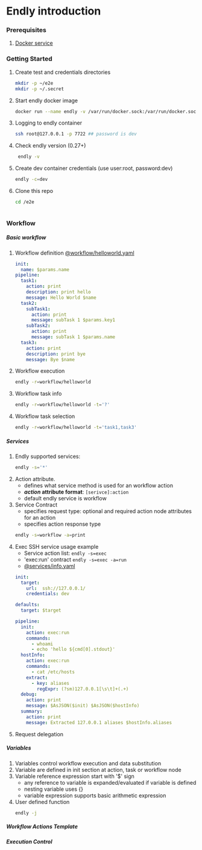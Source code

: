 # Endly introduction

### Prerequisites

1. [Docker service](https://www.docker.com/get-started)


### Getting Started

1. Create test and credentials directories 
    ```bash
    mkdir -p ~/e2e
    mkdir -p ~/.secret
    ```
2. Start endly docker image
    ```bash
    docker run --name endly -v /var/run/docker.sock:/var/run/docker.sock -v ~/e2e:/e2e -v ~/.secret/:/root/.secret/ -p 7722:22  -d endly/endly:latest-ubuntu16.04  
    ```
3. Logging to endly container
    ```bash
    ssh root@127.0.0.1 -p 7722 ## password is dev    
    ```
4. Check endly version (0.27+)    
   ```bash
    endly -v    
   ```
5. Create dev container credentials (use user:root, password:dev)
   ```bash
   endly -c=dev    
   ```
6. Clone this repo
   ```bash
   cd /e2e
       
   ```
### Workflow

##### Basic workflow
1. Workflow definition
    [@workflow/helloworld.yaml](workflow/helloworld.yaml)
    ```yaml
    init:
      name: $params.name
    pipeline:
      task1:
        action: print
        description: print hello
        message: Hello World $name
      task2:
        subTask1:
          action: print
          message: subTask 1 $params.key1
        subTask2:
          action: print
          message: subTask 1 $params.name
      task3:
        action: print
        description: print bye
        message: Bye $name
    ```
2. Workflow execution
    ```bash
    endly -r=workflow/helloworld
    ```

3. Workflow task info
    ```bash
    endly -r=workflow/helloworld -t='?'
    ```

4. Workflow task selection
    ```bash
    endly -r=workflow/helloworld -t='task1,task3'
    ```

##### Services

1. Endly supported services:
    ```bash
    endly -s='*'
    ```
2. Action attribute.
   * defines what service method is used for an workflow action    
   * **_action_ attribute format**:  ```[serivce]:action```
   * default endly service is workflow
3. Service Contract
   * specifies request type: optional and required action node attributes for an action
   * specifies action response type  
    ```bash
    endly -s=workflow -a=print
    ```
4. Exec SSH service usage example
    * Service action list: ```endly -s=exec```
    * 'exec:run' contract ```endly -s=exec -a=run```
    * [@services/info.yaml](services/info.yaml)
    ```yaml
    init:
      target:
        url:  ssh://127.0.0.1/
        credentials: dev
    
    defaults:
      target: $target
    
    pipeline:
      init:
        action: exec:run
        commands:
          - whoami
          - echo 'hello ${cmd[0].stdout}'
      hostInfo:
        action: exec:run
        commands:
          - cat /etc/hosts
        extract:
          - key: aliases
            regExpr: (?sm)127.0.0.1[\s\t]+(.+)
      debug:
        action: print
        message: $AsJSON($init) $AsJSON($hostInfo)
      summary:
        action: print
        message: Extracted 127.0.0.1 aliases $hostInfo.aliases
    ```
5. Request delegation
    
 
#####  Variables
1. Variables control workflow execution and data substitution
2. Variable are defined in init section at action, task or workflow node
3. Variable reference expression start with '$' sign
   * any reference to variable is expanded/evaluated if variable is defined
   * nesting variable uses {} 
   * variable expression supports basic arithmetic expression
4. User defined function
    ```bash
    endly -j
    ```    




#####  Workflow Actions Template

##### Execution Control
